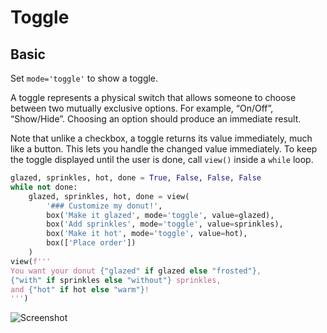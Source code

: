 # Toggle



## Basic

Set `mode='toggle'` to show a toggle.

A toggle represents a physical switch that allows someone to choose between two mutually exclusive options.
For example, “On/Off”, “Show/Hide”. Choosing an option should produce an immediate result.

Note that unlike a checkbox, a toggle returns its value immediately, much like a button.
This lets you handle the changed value immediately.
To keep the toggle displayed until the user is done, call `view()` inside a `while` loop.


```py
glazed, sprinkles, hot, done = True, False, False, False
while not done:
    glazed, sprinkles, hot, done = view(
        '### Customize my donut!',
        box('Make it glazed', mode='toggle', value=glazed),
        box('Add sprinkles', mode='toggle', value=sprinkles),
        box('Make it hot', mode='toggle', value=hot),
        box(['Place order'])
    )
view(f'''
You want your donut {"glazed" if glazed else "frosted"}, 
{"with" if sprinkles else "without"} sprinkles, 
and {"hot" if hot else "warm"}!
''')
```


![Screenshot](assets/screenshots/toggle_basic.png)
